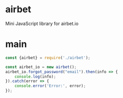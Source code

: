 # airbet
Mini JavaScript library for airbet.io
# main
```js
const {airbet} = require('./airbet');

const airbet_io = new airbet();
airbet_io.forgot_password("email").then(info => {
    console.log(info);
}).catch(error => {
    console.error('Error:', error);
});
```

